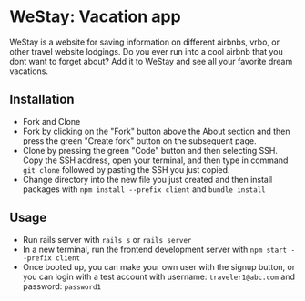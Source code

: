 # WeStay: Vacation app

WeStay is a website for saving information on different airbnbs, vrbo, or other travel website lodgings. Do you ever run into a cool airbnb that you dont want to forget about? Add it to WeStay and see all your favorite dream vacations.

## Installation

* Fork and Clone
* Fork by clicking on the "Fork" button above the About section and then press the green "Create fork" button on the subsequent page.
* Clone by pressing the green "Code" button and then selecting SSH. Copy the SSH address, open your terminal,  and then type in command ```git clone``` followed by pasting the SSH you just copied. 
* Change directory into the new file you just created and then install packages with ```npm install --prefix client``` and ```bundle install```

## Usage

* Run rails server with ```rails s``` or ```rails server```
* In a new terminal, run the frontend development server with ```npm start --prefix client```
* Once booted up, you can make your own user with the signup button, or you can login with a test account with username: ```traveler1@abc.com``` and password: ```password1```